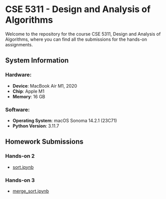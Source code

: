 # CSE 5311 - Design and Analysis of Algorithms

Welcome to the repository for the course CSE 5311, Design and Analysis of Algorithms, where you can find all the submissions for the hands-on assignments.

## System Information

### Hardware:
- **Device**: MacBook Air M1, 2020
- **Chip**: Apple M1
- **Memory**: 16 GB

### Software:
- **Operating System**: macOS Sonoma 14.2.1 (23C71)
- **Python Version**: 3.11.7

## Homework Submissions

### Hands-on 2
- [sort.ipynb](hands-on-2/sort.ipynb)

### Hands-on 3
- [merge_sort.ipynb](hands-on-3/merge_sort.ipynb)
